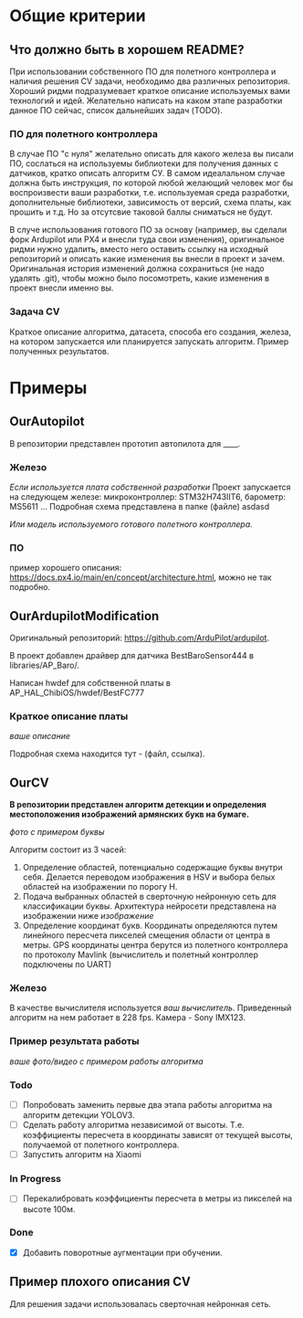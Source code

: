 # Общие критерии

## Что должно быть в хорошем README?
При использовании собственного ПО для полетного контроллера и наличия решения CV задачи, необходимо два различных репозитория.
Хороший ридми подразумевает краткое описание используемых вами технологий и идей. Желательно написать на каком этапе разработки данное ПО сейчас, список дальнейших задач (TODO).

### ПО для полетного контроллера
В случае ПО "с нуля" желательно описать для какого железа вы писали ПО, сослаться на используемы библиотеки для получения данных с датчиков, кратко описать алгоритм СУ. В самом идеалальном случае должна быть инструкция, по которой любой желающий человек мог бы воспроизвести ваши разработки, т.е. используемая среда разработки, дополнительные библиотеки, зависимость от версий, схема платы, как прошить и т.д. Но за отсутсвие таковой баллы сниматься не будут.

В случе использования готового ПО за основу (например, вы сделали форк Ardupilot или PX4 и внесли туда свои изменения), оригинальное ридми нужно удалить, вместо него оставить ссылку на исходный репозиторий и описать какие изменения вы внесли в проект и зачем. Оригинальная история изменений должна сохраниться (не надо удалять .git), чтобы можно было посомотреть, какие изменения в проект внесли именно вы.

### Задача CV
Краткое описание алгоритма, датасета, способа его создания, железа, на котором запускается или планируется запускать алгоритм. Пример полученных результатов.


# Примеры


## OurAutopilot
В репозитории представлен прототип автопилота для ____.

### Железо
*Если используется плата собственной разработки*
Проект запускается на следующем железе:
микроконтроллер: STM32H743IIT6,
барометр: MS5611
...
Подробная схема представлена в папке (файле) asdasd

*Или модель используемого готового полетного контроллера.*

### ПО
пример хорошего описания: https://docs.px4.io/main/en/concept/architecture.html, можно не так подробно.


## OurArdupilotModification
Оригинальный репозиторий: https://github.com/ArduPilot/ardupilot.

В проект добавлен драйвер для датчика BestBaroSensor444 в libraries/AP_Baro/. 

Написан hwdef для собственной платы в AP_HAL_ChibiOS/hwdef/BestFC777

### Краткое описание платы
*ваше описание*

Подробная схема находится тут - (файл, ссылка).


## OurCV
**В репозитории представлен алгоритм детекции и определения местоположения изображений армянских букв на бумаге.**

*фото с примером буквы*

Алгоритм состоит из 3 часей:

1) Определение областей, потенциально содержащие буквы внутри себя. Делается переводом изображения в HSV и выбора белых областей на изображении по порогу H.
2) Подача выбранных областей в сверточную нейронную сеть для классификации буквы. Архитектура нейросети представлена на изображении ниже
*изображение*
3) Определение координат букв. Координаты определяются путем линейного пересчета пикселей смещения области от центра в метры. GPS координаты центра берутся из полетного контроллера по протоколу Mavlink (вычислитель и полетный контроллер подключены по UART)

### Железо
В качестве вычислителя используется *ваш вычислитель*. Приведенный алгоритм на нем работает в 228 fps. Камера - Sony IMX123. 

### Пример результата работы
*ваше фото/видео с примером работы алгоритма*

### Todo
- [ ] Попробовать заменить первые два этапа работы алгоритма на алгоритм детекции YOLOV3. 
- [ ] Сделать работу алгоритма независимой от высоты. Т.е. коэффициенты пересчета в координаты зависят от текущей высоты, получаемой от полетного контроллера.
- [ ] Запустить алгоритм на Xiaomi

### In Progress
- [ ] Перекалибровать коэффициенты пересчета в метры из пикселей на высоте 100м.  

### Done 
- [x] Добавить поворотные аугментации при обучении.

## Пример плохого описания CV
Для решения задачи использовалась сверточная нейронная сеть.